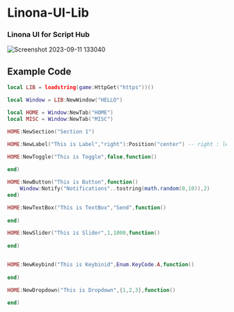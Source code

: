 # Linona-UI-Lib
### Linona UI for Script Hub
![Screenshot 2023-09-11 133040](https://github.com/3345-c-a-t-s-u-s/Linona-UI-Lib/assets/117000269/08f9887d-62e3-4c23-a063-7a50a921cdf5)

## Example Code
```lua
local LIB = loadstring(game:HttpGet("https"))()

local Window = LIB:NewWindow("HELLO")

local HOME = Window:NewTab("HOME")
local MISC = Window:NewTab("MISC")

HOME:NewSection("Section 1")

HOME:NewLabel("This is Label","right"):Position("center") -- right : left : center

HOME:NewToggle("This is Toggle",false,function()
	
end)

HOME:NewButton("This is Button",function()
	Window:Notify("Notifications"..tostring(math.random(0,10)),2)
end)

HOME:NewTextBox("This is TextBox","Send",function()
	
end)

HOME:NewSlider("This is Slider",1,1000,function()
	
end)


HOME:NewKeybind("This is Keybinid",Enum.KeyCode.A,function()
	
end)

HOME:NewDropdown("This is Dropdown",{1,2,3},function()
	
end)
```
